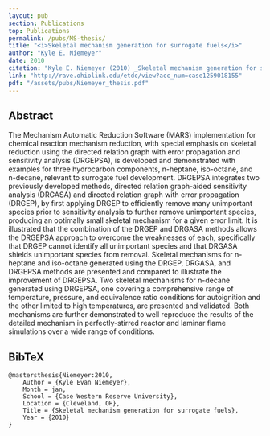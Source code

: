 ```yaml
---
layout: pub
section: Publications
top: Publications
permalink: /pubs/MS-thesis/
title: "<i>Skeletal mechanism generation for surrogate fuels</i>"
author: "Kyle E. Niemeyer"
date: 2010
citation: "Kyle E. Niemeyer (2010) _Skeletal mechanism generation for surrogate fuels_, MS thesis, Department of Mechanical and Aerospace Engineering, Case Western Reserve University, Cleveland, Ohio."
link: "http://rave.ohiolink.edu/etdc/view?acc_num=case1259018155"
pdf: "/assets/pubs/Niemeyer_thesis.pdf"
---
```


## Abstract

The Mechanism Automatic Reduction Software (MARS) implementation for chemical reaction mechanism reduction, with special emphasis on skeletal reduction using the directed relation graph with error propagation and sensitivity analysis (DRGEPSA), is developed and demonstrated with examples for three hydrocarbon components, n-heptane, iso-octane, and n-decane, relevant to surrogate fuel development. DRGEPSA integrates two previously developed methods, directed relation graph-aided sensitivity analysis (DRGASA) and directed relation graph with error propagation (DRGEP), by first applying DRGEP to efficiently remove many unimportant species prior to sensitivity analysis to further remove unimportant species, producing an optimally small skeletal mechanism for a given error limit. It is illustrated that the combination of the DRGEP and DRGASA methods allows the DRGEPSA approach to overcome the weaknesses of each, specifically that DRGEP cannot identify all unimportant species and that DRGASA shields unimportant species from removal. Skeletal mechanisms for n-heptane and iso-octane generated using the DRGEP, DRGASA, and DRGEPSA methods are presented and compared to illustrate the improvement of DRGEPSA. Two skeletal mechanisms for n-decane generated using DRGEPSA, one covering a comprehensive range of temperature, pressure, and equivalence ratio conditions for autoignition and the other limited to high temperatures, are presented and validated. Both mechanisms are further demonstrated to well reproduce the results of the detailed mechanism in perfectly-stirred reactor and laminar flame simulations over a wide range of conditions.

## BibTeX

    @mastersthesis{Niemeyer:2010,
        Author = {Kyle Evan Niemeyer},
        Month = jan,
        School = {Case Western Reserve University},
        Location = {Cleveland, OH},
        Title = {Skeletal mechanism generation for surrogate fuels},
        Year = {2010}
    }
